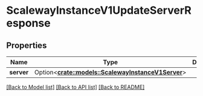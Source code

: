 # ScalewayInstanceV1UpdateServerResponse

## Properties

Name | Type | Description | Notes
------------ | ------------- | ------------- | -------------
**server** | Option<[**crate::models::ScalewayInstanceV1Server**](scaleway.instance.v1.Server.md)> |  | [optional]

[[Back to Model list]](../README.md#documentation-for-models) [[Back to API list]](../README.md#documentation-for-api-endpoints) [[Back to README]](../README.md)


